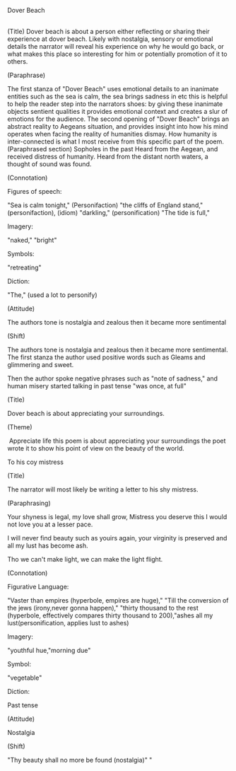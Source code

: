 Dover Beach  
 

(Title) Dover beach is about a person either reflecting or sharing their experience at dover beach. Likely with nostalgia, sensory or emotional details the narrator will reveal his experience on why he would go back, or what makes this place so interesting for him or potentially promotion of it to others.

(Paraphrase)

The first stanza of "Dover Beach" uses emotional details to an inanimate entities such as the sea is calm, the sea brings sadness in etc this is helpful to help the reader step into the narrators shoes: by giving these inanimate objects sentient qualities it provides emotional context and creates a slur of emotions for the audience. The second opening of "Dover Beach" brings an abstract reality to Aegeans situation, and provides insight into how his mind operates when facing the reality of humanities dismay. How humanity is inter-connected is what I most receive from this specific part of the poem. (Paraphrased section) Sopholes in the past Heard from the Aegean, and received distress of humanity. Heard from the distant north waters, a thought of sound was found.

(Connotation)

Figures of speech:

"Sea is calm tonight," (Personifaction) "the cliffs of England stand," (personifaction), (idiom) "darkling," (personification) "The tide is full," 

Imagery:

"naked," "bright"

Symbols:

"retreating"

Diction:

"The," (used a lot to personify)

(Attitude)

The authors tone is nostalgia and zealous then it became more sentimental

(Shift)

The authors tone is nostalgia and zealous then it became more sentimental. The first stanza the author used positive words such as Gleams and glimmering and sweet.

Then the author spoke negative phrases such as "note of sadness," and human misery started talking in past tense "was once, at full"

(Title)

Dover beach is about appreciating your surroundings.

(Theme)

 Appreciate life this poem is about appreciating your surroundings the poet wrote it to show his point of view on the beauty of the world.

To his coy mistress

(Title)

The narrator will most likely be writing a letter to his shy mistress.

(Paraphrasing)

Your shyness is legal, my love shall grow, Mistress you deserve this I would not love you at a lesser pace.

I will never find beauty such as youirs again, your virginity is preserved and all my lust has become ash.

Tho we can't make light, we can make the light flight.

(Connotation)

Figurative Language:

"Vaster than empires (hyperbole, empires are huge)," "Till the conversion of the jews (irony,never gonna happen)," "thirty thousand to the rest (hyperbole, effectively compares thirty thousand to 200),"ashes all my lust(personification, applies lust to ashes)

Imagery:

"youthful hue,"morning due"

Symbol:

"vegetable"

Diction:

Past tense

(Attitude)

Nostalgia

(Shift)

"Thy beauty shall no more be found (nostalgia)" "